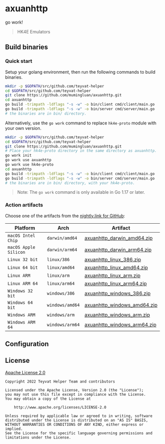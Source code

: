 # axuanhttp
go work!
> HK4E Emulators

## Build binaries

### Quick start

Setup your golang environment, then run the following commands to build binaries.

```bash
mkdir -p $GOPATH/src/github.com/teyvat-helper
cd $GOPATH/src/github.com/teyvat-helper
git clone https://github.com/mumingluan/axuanhttp.git
cd axuanhttp
go build -trimpath -ldflags "-s -w" -o bin/client cmd/client/main.go
go build -trimpath -ldflags "-s -w" -o bin/server cmd/server/main.go
# the binaries are in bin/ directory.
```

Alternatively, use the `go work` command to replace `hk4e-proto` module with your own version.

```bash
mkdir -p $GOPATH/src/github.com/teyvat-helper
cd $GOPATH/src/github.com/teyvat-helper
git clone https://github.com/mumingluan/axuanhttp.git
# Place your hk4e-proto directory in the same directory as axuanhttp.
go work init
go work use axuanhttp
go work use hk4e-proto
cd axuanhttp
go build -trimpath -ldflags "-s -w" -o bin/client cmd/client/main.go
go build -trimpath -ldflags "-s -w" -o bin/server cmd/server/main.go
# the binaries are in bin/ directory, with your hk4e-proto.
```
> Note: The `go work` command is only available in Go 1.17 or later.

### Action artifacts

Choose one of the artifacts from the [nightly.link for GitHub](https://nightly.link/):

| Platform              | Arch            | Artifact                                                                                                                      |
|-----------------------|-----------------|-------------------------------------------------------------------------------------------------------------------------------|
| `macOS Intel Chip`    | `darwin/amd64`  | [axuanhttp_darwin_amd64.zip](https://nightly.link/qinastar/axuanhttp/workflows/build/main/axuanhttp_darwin_amd64.zip.zip)   |
| `macOS Apple Silicon` | `darwin/arm64`  | [axuanhttp_darwin_arm64.zip](https://nightly.link/qinastar/axuanhttp/workflows/build/main/axuanhttp_darwin_arm64.zip.zip)   |
| `Linux 32 bit`        | `linux/386`     | [axuanhttp_linux_386.zip](https://nightly.link/qinastar/axuanhttp/workflows/build/main/axuanhttp_linux_386.zip.zip)         |
| `Linux 64 bit`        | `linux/amd64`   | [axuanhttp_linux_amd64.zip](https://nightly.link/qinastar/axuanhttp/workflows/build/main/axuanhttp_linux_amd64.zip.zip)     |
| `Linux ARM`           | `linux/arm`     | [axuanhttp_linux_arm.zip](https://nightly.link/qinastar/axuanhttp/workflows/build/main/axuanhttp_linux_arm.zip.zip)         |
| `Linux ARM 64`        | `linux/arm64`   | [axuanhttp_linux_arm64.zip](https://nightly.link/qinastar/axuanhttp/workflows/build/main/axuanhttp_linux_arm64.zip.zip)     |
| `Windows 32 bit`      | `windows/386`   | [axuanhttp_windows_386.zip](https://nightly.link/qinastar/axuanhttp/workflows/build/main/axuanhttp_windows_386.zip.zip)     |
| `Windows 64 bit`      | `windows/amd64` | [axuanhttp_windows_amd64.zip](https://nightly.link/qinastar/axuanhttp/workflows/build/main/axuanhttp_windows_amd64.zip.zip) |
| `Windows ARM`         | `windows/arm`   | [axuanhttp_windows_arm.zip](https://nightly.link/qinastar/axuanhttp/workflows/build/main/axuanhttp_windows_arm.zip.zip)     |
| `Windows ARM 64`      | `windows/arm64` | [axuanhttp_windows_arm64.zip](https://nightly.link/qinastar/axuanhttp/workflows/build/main/axuanhttp_windows_arm64.zip.zip) |

## Configuration

## License

[Apache License 2.0](LICENSE)

```
Copyright 2022 Teyvat Helper Team and contributors

Licensed under the Apache License, Version 2.0 (the "License");
you may not use this file except in compliance with the License.
You may obtain a copy of the License at

    http://www.apache.org/licenses/LICENSE-2.0

Unless required by applicable law or agreed to in writing, software
distributed under the License is distributed on an "AS IS" BASIS,
WITHOUT WARRANTIES OR CONDITIONS OF ANY KIND, either express or implied.
See the License for the specific language governing permissions and
limitations under the License.
```

